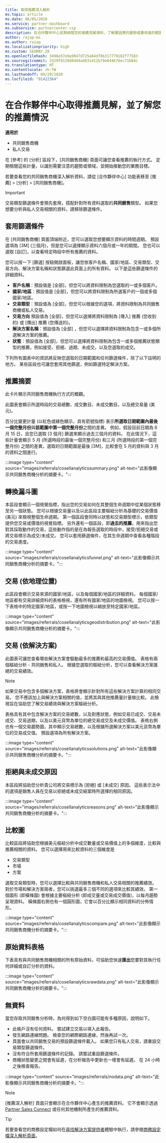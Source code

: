 ```yaml
---
title: 取得推薦深入解析
ms.topic: article
ms.date: 06/05/2020
ms.service: partner-dashboard
ms.subservice: partnercenter-csp
description: 在合作夥伴中心定期檢閱您的推薦見解資料，了解要因應的趨勢或要改進的範圍，以助您達成業務目標。
author: rajap-ms
ms.author: rajap
ms.localizationpriority: high
ms.custom: SEOMAY.20
ms.openlocfilehash: 3496e57e9a9947d725a64d70b317779182f77583
ms.sourcegitcommit: 3329fd120d8d49a4831412b79e044678ec71b84c
ms.translationtype: HT
ms.contentlocale: zh-TW
ms.lasthandoff: 09/29/2020
ms.locfileid: "91422364"
---
```

# <a name="get-referral-insights-in-partner-center-and-find-out-how-your-referrals-are-doing"></a>在合作夥伴中心取得推薦見解，並了解您的推薦情況

**適用於**

- 共同銷售商機
- 私人交易

在 [參考] 的 [分析] 區段下，[共同銷售商機] 頁面可讓您查看推薦的執行方式。 定期檢閱這些計量，以識別需要注意的趨勢或領域，並開始推動您的業務目標。

若要查看您的共同銷售商機深入解析資料，請從 [合作夥伴中心] 功能表移至 [推薦] > [分析] > [共同銷售商機]。

> [!Important]
> 交易類型篩選條件會預先套用，搭配針對所有資料選取的**共同銷售**類型。 如果您想要分析與私人交易相關的資料，請移除篩選條件。

## <a name="apply-filters"></a>套用篩選條件

在 [共同銷售商機] 頁面頂端附近，您可以選取您想要顯示資料的時間週期。 預設選項為 [3M] (三個月)，但是您可以選擇顯示資料六個月或一年的期間。 您也可以選取 [自訂]，以查看特定時段中所有推薦的資料。

您可以按一下 [篩選] 按鈕開啟面板，讓您依客戶名稱、國家/地區、交易類型、交易方向、解決方案名稱和狀態篩選此頁面上的所有資料。 以下是這些篩選條件的詳細資料。

- **客戶名稱**：預設值是 [全部]，但您可以將資料限制為您選取的一或多個客戶。
- **國家/地區**：預設值是 [全部]，但您可以將資料限制為所選客戶的一個或多個國家/地區。
- **交易類型**：預設值為 [全部]，但您可以根據您的選項，將資料限制為共同銷售商機或私人交易。
- **交易方向** 預設值為 [全部]，但您可以選擇將資料限制為 [傳入] 推薦 (您收到的) 或 [傳出] 推薦 (您傳送的)。
- **解決方案名稱**：預設值為 [全部] ，但您可以選擇將資料限制為包含一或多個所選解決方案的推薦。
- **狀態**：預設值為 [全部]，但您可以選擇將資料限制為包含一或多個推薦狀態類型的推薦，例如接受、拒絕、過期、未成交，以及您選取的成交。

下列所有圖表中的資訊將反映您選取的日期範圍和任何篩選條件，除了以下註明的地方。 某些區段也可讓您套用其他篩選，例如篩選特定解決方案。

## <a name="referrals-summary"></a>推薦摘要

此卡片顯示共同銷售商機執行方式的概觀。

此圖表會顯示所選時段的交易總數、成交數目、未成交數目，以及總交易量 (美元)。

百分比變更計量 (以紅色或綠色顯示，具有箭號指標) 表示**所選取日期範圍內最後一個完整月份**與**該範圍中第一個完整月份**之間的差異。 例如，假設目前日期為 6 月 15 日，且您已選取 [3 個月] 篩選來顯示過去三個月的資料。 在此情況下，這些計量會顯示 5 月 (所選時段的最後一個完整月份) 和三月 (所選時段的第一個完整月份) 之間的差異，選取的日期範圍是最後 [3M]，比較會在 5 月的資料與 3 月的資料之間進行。

:::image type="content" source="images/referrals/cosellanalyticssummary.png" alt-text="此影像顯示共同銷售商機分析的摘要卡。":::

## <a name="conversion-funnel"></a>轉換漏斗圖

本區段會顯示一個視覺指標，指出您的交易如何在其整個生命週期中從某個狀態移至另一個狀態。 您可以根據交易量以及以此區段主要樞紐分析為基礎的交易價值 (美元) 來檢視整個生命週期。 第一個區段會同時以狀態和交易類型標示，依類型提供您交易或價值的視覺指標。 另外還有一個區段，即**過去的推薦**，用來指出您對其採取動作的交易，這些動作指的是在為報告選取的時段中，接受/拒絕交易或將交易標示為成交/未成交。 您可以套用篩選條件，在其生命週期中查看各種階段的交易進度。

:::image type="content" source="images/referrals/cosellanalyticsfunnel.png" alt-text="此影像顯示共同銷售商機分析的摘要卡。":::

## <a name="deals-by-geography"></a>交易 (依地理位置)

此區段會顯示交易來源的國家/地區，以及每個國家/地區的詳細資料。 每個國家/地區都有交易詳細資料的表格檢視，還有所有國家/地區的地圖檢視。 您可以按一下表格中的特定國家/地區，或按一下地圖檢視以縮放至特定國家/地區。

:::image type="content" source="images/referrals/cosellanalyticsgeodistribution.png" alt-text="此影像顯示共同銷售商機分析的摘要卡。":::

## <a name="deals-by-solutions"></a>交易 (依解決方案)

此圖表可讓您查看哪些解決方案會驅動最多的推薦和最高的交易價值。 表格有兩個樞紐分析 - 共同銷售和私人。
根據您選取的樞紐分析，您可以查看解決方案匯總的交易績效。

> [!NOTE]
> 如果交易中包含多個解決方案，表格將會顯示針對所有這些解決方案計算的相同交易。 您不應該加上與解決方案相關的值，並將其與其他推薦量計量做比較。 此檢視旨在協助您了解交易績效與解決方案樞紐分析。

表格具有其中包含解決方案的交易總數，以及對應狀態，例如交易已成交、交易未成交、交易過期，以及以美元貨幣為單位的總交易成交及未成交價值。 表格右側也有一個交易趨勢圖，其中顯示交易總數，以及根據所選解決方案以美元貨幣為單位的交易成交值。 預設選項為所有解決方案。

:::image type="content" source="images/referrals/cosellanalyticssolutions.png" alt-text="此影像顯示共同銷售商機分析的摘要卡。":::

## <a name="declined--lost-reasons"></a>拒絕與未成交原因

本區段將協助您分析貴公司將交易標示為 [拒絕] 或 [未成交] 原因。 這些表示法中的選項是銷售人員在交易以拒絕或未成交結案時所選擇的相同原因。

:::image type="content" source="images/referrals/cosellanalyticsreasons.png" alt-text="此影像顯示共同銷售商機分析的摘要卡。":::

## <a name="comparison-charts"></a>比較圖

比較區段將協助您根據美元樞紐分析中成交數量或交易價值上的多個維度，比較與推薦相關的資料。
您可以選擇用來比較資料的三個維度是

- 交易類型
- 市場
- 方案

選取交易類型時，您可以選擇比較與共同銷售商機和私人交易相關的推薦績效。 對於市場和解決方案兩者，您可以挑選最多三個不同的選項來比較其績效。 第一個圖形 (即橫條圖) 會根據主要樞紐分析 (即成交量或交易成交價值)，以每月趨勢呈現資料。 橫條圖右側也有一個圓形圖，它會以百分比顯示相同資料的分佈情形。

:::image type="content" source="images/referrals/cosellanalyticscompare.png" alt-text="此影像顯示共同銷售商機分析的摘要卡。":::

## <a name="raw-data-table"></a>原始資料表格

下表具有與共同銷售商機相關的所有原始資料，可協助您快速**匯出**您要對其執行任何詳細或自訂分析的資料。

:::image type="content" source="images/referrals/cosellanalyticsrawdata.png" alt-text="此影像顯示共同銷售商機分析的摘要卡。":::

## <a name="no-data"></a>無資料

當您存取共同銷售分析時，為何得到如下空白圖可能有多種原因，說明如下。

- 此帳戶沒有任何資料。 嘗試建立交易以填入此報告。
- 發生網路連線問題。 檢查您的網際網路連線，然後再試一次。
- 頁面會以共同銷售交易的預設篩選條件載入。 如果您只有私人交易，請重設交易類型篩選條件。
- 沒有符合所套用篩選條件的記錄。 請嘗試重設篩選條件。
- 商機狀態變更之間會有延遲，在分析報告中更新也一樣會有延遲。 在 24 小時之後檢查報告。

:::image type="content" source="images/referrals/nodata.png" alt-text="此影像顯示共同銷售商機分析的摘要卡。":::

> [!NOTE]
> [推薦深入解析] 頁面只會顯示在合作夥伴中心產生的推薦資料。 它不會顯示透過 [Partner Sales Connect](https://support.microsoft.com/help/3170447/learn-to-use-partner-center-sales-connect) 或任何其他機制所產生的推薦資料。

> [!TIP]
> 若要查看您的商務設定檔如何在[尋找解決方案提供者](https://www.microsoft.com/solution-providers/home)體驗中執行，請參閱[商務設定檔深入解析頁面](analyze-your-marketing-profile.md)。
